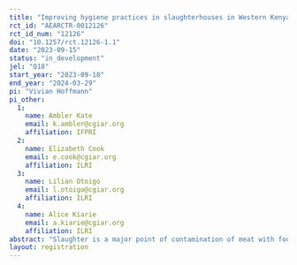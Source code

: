 ```yaml
---
title: "Improving hygiene practices in slaughterhouses in Western Kenya"
rct_id: "AEARCTR-0012126"
rct_id_num: "12126"
doi: "10.1257/rct.12126-1.1"
date: "2023-09-15"
status: "in_development"
jel: "Q18"
start_year: "2023-09-18"
end_year: "2024-03-29"
pi: "Vivian Hoffmann"
pi_other:
  1:
    name: Ambler Kate
    email: k.ambler@cgiar.org
    affiliation: IFPRI
  2:
    name: Elizabeth Cook
    email: e.cook@cgiar.org
    affiliation: ILRI
  3:
    name: Lilian Otoigo
    email: l.otoigo@cgiar.org
    affiliation: ILRI
  4:
    name: Alice Kiarie
    email: a.kiarie@cgiar.org
    affiliation: ILRI
abstract: "Slaughter is a major point of contamination of meat with food-borne pathogens. This trial, conducted in up to 150 slaughter facilities in Western Kenya, will evaluate the impact of training slaughterhouse workers on good hygiene practices, providing basic hygiene equipment to workers and facility managers, and monitoring workers' hygiene practices through weekly checklists completed by meat inspectors. Workers in a subset of treatment facilities will be given cash incentives conditional on their compliance with adherence to the recommended practices on which they are trained. "
layout: registration
---
```


